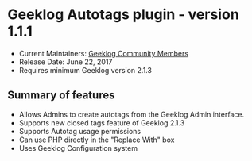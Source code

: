 # Geeklog Autotags plugin - version 1.1.1

* Current Maintainers: [Geeklog Community Members](https://github.com/orgs/Geeklog-Plugins/people)
* Release Date: June 22, 2017
* Requires minimum Geeklog version 2.1.3

## Summary of features
* Allows Admins to create autotags from the Geeklog Admin interface. 
* Supports new closed tags feature of Geeklog 2.1.3
* Supports Autotag usage permissions
* Can use PHP directly in the "Replace With" box
* Uses Geeklog Configuration system
